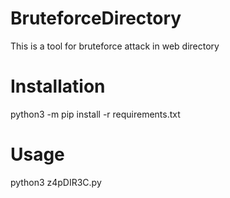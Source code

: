  # BruteforceDirectory
This is a tool for bruteforce attack in web directory

# Installation

python3 -m pip install -r requirements.txt

# Usage

python3 z4pDIR3C.py
